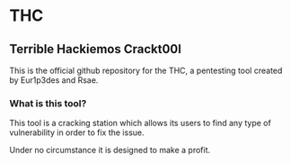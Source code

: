 # THC
## Terrible Hackiemos Crackt00l
This is the official github repository for the THC, a pentesting tool created by Eur1p3des and Rsae.
### What is this tool?
This tool is a cracking station which allows its users to find any type of vulnerability in order to fix the issue. 

Under no circumstance it is designed to make a profit.
